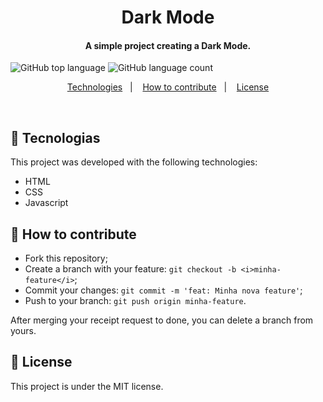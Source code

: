 <h1 align="center">
Dark Mode
</h1>

<h4 align="center">
  A simple project creating a Dark Mode.
</h4>

![GitHub top language](https://img.shields.io/github/languages/top/vop1234/darkMode) ![GitHub language count](https://img.shields.io/github/languages/count/vop1234/darkMode)

<p align="center">
  <a href="#rocket-technologies">Technologies</a>&nbsp;&nbsp;&nbsp;|&nbsp;&nbsp;&nbsp;
  <a href="#-how-to-contribute">How to contribute</a>&nbsp;&nbsp;&nbsp;|&nbsp;&nbsp;&nbsp;
  <a href="#memo-licença">License</a>
</p>

<br>

## :rocket: Tecnologias

This project was developed with the following technologies:

- HTML
- CSS
- Javascript

## 🤔 How to contribute

- Fork this repository;
- Create a branch with your feature: `git checkout -b <i>minha-feature</i>`;
- Commit your changes: `git commit -m 'feat: Minha nova feature'`;
- Push to your branch: `git push origin minha-feature`.

After merging your receipt request to done, you can delete a branch from yours.

## :memo: License

This project is under the MIT license.
